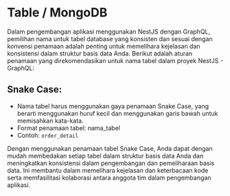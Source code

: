 # Table / MongoDB

Dalam pengembangan aplikasi menggunakan NestJS dengan GraphQL, pemilihan nama untuk tabel database yang konsisten dan sesuai dengan konvensi penamaan adalah penting untuk memelihara kejelasan dan konsistensi dalam struktur basis data Anda. Berikut adalah aturan penamaan yang direkomendasikan untuk nama tabel dalam proyek NestJS - GraphQL:

## Snake Case:
- Nama tabel harus menggunakan gaya penamaan Snake Case, yang berarti menggunakan huruf kecil dan menggunakan garis bawah untuk memisahkan kata-kata.
- Format penamaan tabel: nama_tabel
- Contoh: ```order_detail```

Dengan menggunakan penamaan tabel Snake Case, Anda dapat dengan mudah membedakan setiap tabel dalam struktur basis data Anda dan meningkatkan konsistensi dalam pengembangan dan pemeliharaan basis data. Ini membantu dalam memelihara kejelasan dan keterbacaan kode serta memfasilitasi kolaborasi antara anggota tim dalam pengembangan aplikasi.